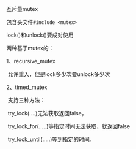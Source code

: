 互斥量mutex

包含头文件`#include <mutex>`

lock()和unlock()要成对使用

两种基于mutex的：

1、recursive_mutex

​	允许重入，但是lock多少次要unlock多少次

2、timed_mutex

​	支持三种方法：

​	try_lock(....)无法获取返回false，

​	try_lock_for(.....)等指定时间无法获取，就返回false

​	try_lock_until(.....)等到指定的时间。

